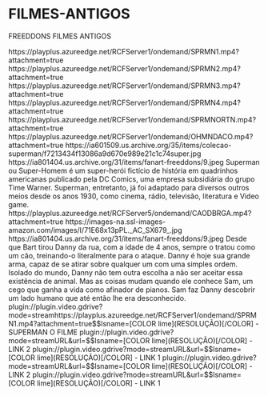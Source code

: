 # FILMES-ANTIGOS
FREEDDONS FILMES ANTIGOS
<item>
<title>[B]COLEÇÃO DO SUPERMAN [COLOR yellow] ANOS 80 [/COLOR]  [COLOR lime][/COLOR]  DUBLADO [/B]</title> 
<link>https://playplus.azureedge.net/RCFServer1/ondemand/SPRMN1.mp4?attachment=true</link>
<link>https://playplus.azureedge.net/RCFServer1/ondemand/SPRMN2.mp4?attachment=true</link>
<link>https://playplus.azureedge.net/RCFServer1/ondemand/SPRMN3.mp4?attachment=true</link>
<link>https://playplus.azureedge.net/RCFServer1/ondemand/SPRMN4.mp4?attachment=true</link>
<link>https://playplus.azureedge.net/RCFServer1/ondemand/SPRMNORTN.mp4?attachment=true</link>
<link>https://playplus.azureedge.net/RCFServer1/ondemand/OHMNDACO.mp4?attachment=true<link>
<thumbnail>https://ia601509.us.archive.org/35/items/colecao-superman/f7213434f13086a9d670e989e21c1c74super.jpg</thumbnail>
<fanart>https://ia801404.us.archive.org/31/items/fanart-freeddons/9.jpeg</fanart>
<info>Superman ou Super-Homem é um super-herói fictício de história em quadrinhos americanas publicado pela DC Comics, uma empresa subsidiária do grupo Time Warner. Superman, entretanto, já foi adaptado para diversos outros meios desde os anos 1930, como cinema, rádio, televisão, literatura e Video game.</info>
<genre></genre>
</item>

<item>
<title>[B] CÃO DE BRIGA [COLOR yellow][/COLOR] - [COLOR lime][/COLOR]  DUBLADO [/B]</title>
<link>https://playplus.azureedge.net/RCFServer5/ondemand/CAODBRGA.mp4?attachment=true</link>
<thumbnail>https://images-na.ssl-images-amazon.com/images/I/71E68x13pPL._AC_SX679_.jpg</thumbnail>
<fanart>https://ia801404.us.archive.org/31/items/fanart-freeddons/9.jpeg</fanart>
<info>Desde que Bart tirou Danny da rua, com a idade de 4 anos, sempre o tratou como um cão, treinando-o literalmente para o ataque. Danny é hoje sua grande arma, capaz de se atirar sobre qualquer um com uma simples ordem. Isolado do mundo, Danny não tem outra escolha a não ser aceitar essa existência de animal. Mas as coisas mudam quando ele conhece Sam, um cego que ganha a vida como afinador de pianos. Sam faz Danny descobrir um lado humano que até então lhe era desconhecido.</info>
<genre></genre>
</item>

<item>
<title>[B]COLEÇÃO DO SUPERMAN [COLOR yellow] ANOS 80 [/COLOR]  [COLOR lime][/COLOR]  DUBLADO [/B]</title> 
<link>plugin://plugin.video.gdrive?mode=streamhttps://playplus.azureedge.net/RCFServer1/ondemand/SPRMN1.mp4?attachment=true$$lsname=[COLOR lime](RESOLUÇÃO)[/COLOR] -SUPERMAN O FILME</link>
<link>plugin://plugin.video.gdrive?mode=streamURL&amp;url=$$lsname=[COLOR lime](RESOLUÇÃO)[/COLOR] - LINK 2</link>
<link>plugin://plugin.video.gdrive?mode=streamURL&amp;url=$$lsname=[COLOR lime](RESOLUÇÃO)[/COLOR] - LINK 1</link>
<link>plugin://plugin.video.gdrive?mode=streamURL&amp;url=$$lsname=[COLOR lime](RESOLUÇÃO)[/COLOR] - LINK 2</link>
<link>plugin://plugin.video.gdrive?mode=streamURL&amp;url=$$lsname=[COLOR lime](RESOLUÇÃO)[/COLOR] - LINK 1</link>
<thumbnail></thumbnail>
<fanart></fanart>
<info></info>
<genre></genre>
</item>


